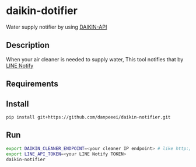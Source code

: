 # daikin-dotifier

Water supply notifier by using [DAIKIN-API](https://github.com/nasshu2916/DAIKIN-API)

## Description

When your air cleaner is needed to supply water, This tool notifies that by [LINE Notify](https://notify-bot.line.me/doc/ja/)

## Requirements

## Install

```
pip install git+https://github.com/danpeeei/daikin-notifier.git
```

## Run

```bash
export DAIKIN_CLEANER_ENDPOINT=<your cleaner IP endpoint> # like http://192.168.1.10
export LINE_API_TOKEN=<your LINE Notify TOKEN>
daikin-notifier
```
